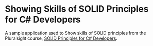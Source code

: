 # Showing Skills of SOLID Principles for C# Developers

A sample application used to Show skills of SOLID principles from the Pluralsight course, [SOLID Principles for C# Developers](https://app.pluralsight.com/library/courses/csharp-solid-principles).
